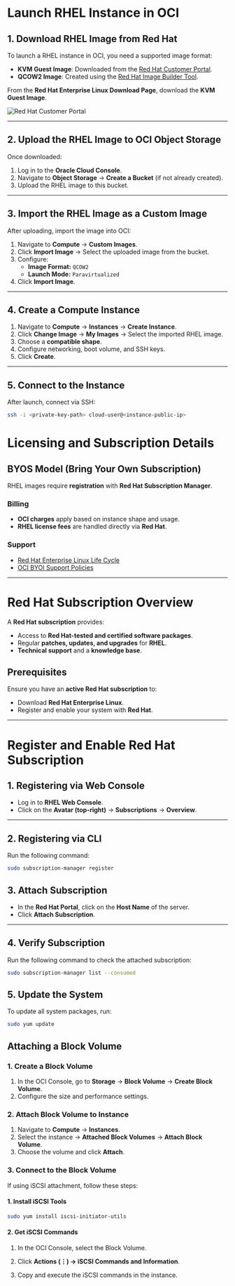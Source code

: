 # Launch RHEL Instance in OCI

## 1. Download RHEL Image from Red Hat
To launch a RHEL instance in OCI, you need a supported image format:
- **KVM Guest Image**: Downloaded from the [Red Hat Customer Portal](https://access.redhat.com).
- **QCOW2 Image**: Created using the [Red Hat Image Builder Tool](https://access.redhat.com/documentation/en-us/red_hat_enterprise_linux/8/html/composing_a_customized_rhel_system_image/index).

From the **Red Hat Enterprise Linux Download Page**, download the **KVM Guest Image**.

![Red Hat Customer Portal](image.png)

---

## 2. Upload the RHEL Image to OCI Object Storage
Once downloaded:
1. Log in to the **Oracle Cloud Console**.
2. Navigate to **Object Storage** → **Create a Bucket** (if not already created).
3. Upload the RHEL image to this bucket.

---

## 3. Import the RHEL Image as a Custom Image
After uploading, import the image into OCI:
1. Navigate to **Compute** → **Custom Images**.
2. Click **Import Image** → Select the uploaded image from the bucket.
3. Configure:
   - **Image Format:** `QCOW2`
   - **Launch Mode:** `Paravirtualized`
4. Click **Import Image**.

---

## 4. Create a Compute Instance
1. Navigate to **Compute** → **Instances** → **Create Instance**.
2. Click **Change Image** → **My Images** → Select the imported RHEL image.
3. Choose a **compatible shape**.
4. Configure networking, boot volume, and SSH keys.
5. Click **Create**.

---

## 5. Connect to the Instance
After launch, connect via SSH:
```bash
ssh -i <private-key-path> cloud-user@<instance-public-ip>
```
# Licensing and Subscription Details

## BYOS Model (Bring Your Own Subscription)
RHEL images require **registration** with **Red Hat Subscription Manager**.

### **Billing**
- **OCI charges** apply based on instance shape and usage.
- **RHEL license fees** are handled directly via **Red Hat**.

### **Support**
- [Red Hat Enterprise Linux Life Cycle](https://access.redhat.com/support/policy/updates)
- [OCI BYOI Support Policies](https://www.oracle.com/cloud/compute/bring-your-own-image.html)

---

# Red Hat Subscription Overview
A **Red Hat subscription** provides:

- Access to **Red Hat-tested and certified software packages**.
- Regular **patches, updates, and upgrades** for **RHEL**.
- **Technical support** and a **knowledge base**.

## **Prerequisites**
Ensure you have an **active Red Hat subscription** to:

- Download **Red Hat Enterprise Linux**.
- Register and enable your system with **Red Hat**.

---

# Register and Enable Red Hat Subscription

## **1. Registering via Web Console**
- Log in to **RHEL Web Console**.
- Click on the **Avatar (top-right)** → **Subscriptions** → **Overview**.

---

## **2. Registering via CLI**
Run the following command:
```bash
sudo subscription-manager register
```
## 3. Attach Subscription
- In the **Red Hat Portal**, click on the **Host Name** of the server.
- Click **Attach Subscription**.

---

## 4. Verify Subscription
Run the following command to check the attached subscription:
```bash
sudo subscription-manager list --consumed
```
## 5. Update the System
To update all system packages, run:
```bash
sudo yum update
```
## Attaching a Block Volume

### 1. Create a Block Volume

1. In the OCI Console, go to **Storage** → **Block Volume** → **Create Block Volume**.
2. Configure the size and performance settings.

### 2. Attach Block Volume to Instance

1. Navigate to **Compute** → **Instances**.
2. Select the instance → **Attached Block Volumes** → **Attach Block Volume**.
3. Choose the volume and click **Attach**.

### 3. Connect to the Block Volume

If using iSCSI attachment, follow these steps:

#### 1. Install iSCSI Tools

```bash
sudo yum install iscsi-initiator-utils
```
#### 2. Get iSCSI Commands
1. In the OCI Console, select the Block Volume.

2. Click **Actions (⋮) → iSCSI Commands and Information**.

3. Copy and execute the iSCSI commands in the instance.

